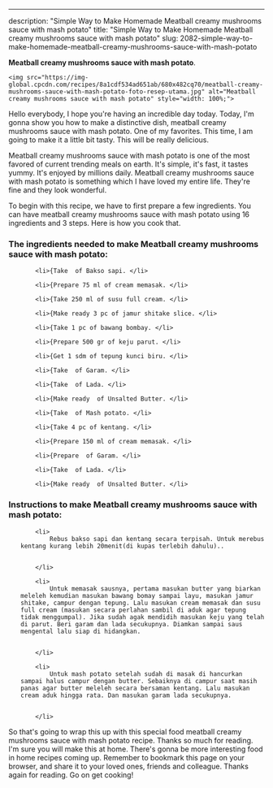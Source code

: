 ---
description: "Simple Way to Make Homemade Meatball creamy mushrooms sauce with mash potato"
title: "Simple Way to Make Homemade Meatball creamy mushrooms sauce with mash potato"
slug: 2082-simple-way-to-make-homemade-meatball-creamy-mushrooms-sauce-with-mash-potato

<p>
	<strong>Meatball creamy mushrooms sauce with mash potato</strong>. 
	
</p>
<p>
	
	<img src="https://img-global.cpcdn.com/recipes/8a1cdf534ad651ab/680x482cq70/meatball-creamy-mushrooms-sauce-with-mash-potato-foto-resep-utama.jpg" alt="Meatball creamy mushrooms sauce with mash potato" style="width: 100%;">
	
	
</p>
<p>
	Hello everybody, I hope you're having an incredible day today. Today, I'm gonna show you how to make a distinctive dish, meatball creamy mushrooms sauce with mash potato. One of my favorites. This time, I am going to make it a little bit tasty. This will be really delicious.
</p>
	
<p>
	
</p>
<p>
	Meatball creamy mushrooms sauce with mash potato is one of the most favored of current trending meals on earth. It's simple, it's fast, it tastes yummy. It's enjoyed by millions daily. Meatball creamy mushrooms sauce with mash potato is something which I have loved my entire life. They're fine and they look wonderful.
</p>

<p>
To begin with this recipe, we have to first prepare a few ingredients. You can have meatball creamy mushrooms sauce with mash potato using 16 ingredients and 3 steps. Here is how you cook that.
</p>

<h3>The ingredients needed to make Meatball creamy mushrooms sauce with mash potato:</h3>

<ol>
	
		<li>{Take  of Bakso sapi. </li>
	
		<li>{Prepare 75 ml of cream memasak. </li>
	
		<li>{Take 250 ml of susu full cream. </li>
	
		<li>{Make ready 3 pc of jamur shitake slice. </li>
	
		<li>{Take 1 pc of bawang bombay. </li>
	
		<li>{Prepare 500 gr of keju parut. </li>
	
		<li>{Get 1 sdm of tepung kunci biru. </li>
	
		<li>{Take  of Garam. </li>
	
		<li>{Take  of Lada. </li>
	
		<li>{Make ready  of Unsalted Butter. </li>
	
		<li>{Take  of Mash potato. </li>
	
		<li>{Take 4 pc of kentang. </li>
	
		<li>{Prepare 150 ml of cream memasak. </li>
	
		<li>{Prepare  of Garam. </li>
	
		<li>{Take  of Lada. </li>
	
		<li>{Make ready  of Unsalted Butter. </li>
	
</ol>
<p>
	
</p>

<h3>Instructions to make Meatball creamy mushrooms sauce with mash potato:</h3>

<ol>
	
		<li>
			Rebus bakso sapi dan kentang secara terpisah. Untuk merebus kentang kurang lebih 20menit(di kupas terlebih dahulu)..
			
			
		</li>
	
		<li>
			Untuk memasak sausnya, pertama masukan butter yang biarkan meleleh kemudian masukan bawang bomay sampai layu, masukan jamur shitake, campur dengan tepung. Lalu masukan cream memasak dan susu full cream (masukan secara perlahan sambil di aduk agar tepung tidak menggumpal). Jika sudah agak mendidih masukan keju yang telah di parut. Beri garam dan lada secukupnya. Diamkan sampai saus mengental lalu siap di hidangkan.
			
			
		</li>
	
		<li>
			Untuk mash potato setelah sudah di masak di hancurkan sampai halus campur dengan butter. Sebaiknya di campur saat masih panas agar butter meleleh secara bersaman kentang. Lalu masukan cream aduk hingga rata. Dan masukan garam lada secukupnya.
			
			
		</li>
	
</ol>

<p>
	
</p>

<p>
	So that's going to wrap this up with this special food meatball creamy mushrooms sauce with mash potato recipe. Thanks so much for reading. I'm sure you will make this at home. There's gonna be more interesting food in home recipes coming up. Remember to bookmark this page on your browser, and share it to your loved ones, friends and colleague. Thanks again for reading. Go on get cooking!
</p>
